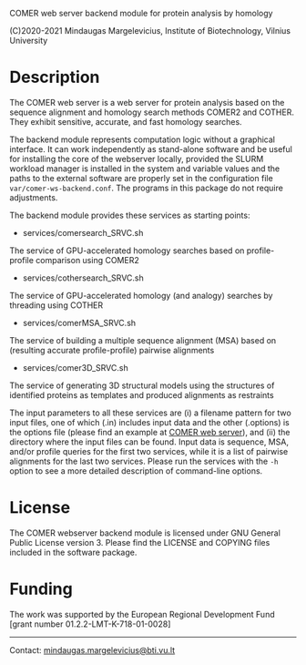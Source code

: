COMER web server backend module for protein analysis by homology

(C)2020-2021 Mindaugas Margelevicius,
Institute of Biotechnology, Vilnius University

# Description

   The COMER web server is a web server for protein analysis based on the 
   sequence alignment and homology search methods COMER2 and COTHER. They 
   exhibit sensitive, accurate, and fast homology searches.

   The backend module represents computation logic without a graphical 
   interface. It can work independently as stand-alone software and be 
   useful for installing the core of the webserver locally, provided 
   the SLURM workload manager is installed in the system and variable 
   values and the paths to the external software are properly set in the 
   configuration file `var/comer-ws-backend.conf`. The programs in this 
   package do not require adjustments.

   The backend module provides these services as starting points:

  *  services/comersearch\_SRVC.sh

   The service of GPU-accelerated homology searches based on profile-profile 
   comparison using COMER2

  *  services/cothersearch\_SRVC.sh

   The service of GPU-accelerated homology (and analogy) searches by threading
   using COTHER

  *  services/comerMSA\_SRVC.sh

   The service of building a multiple sequence alignment (MSA) based on 
   (resulting accurate profile-profile) pairwise alignments

  *  services/comer3D\_SRVC.sh

   The service of generating 3D structural models using the structures of 
   identified proteins as templates and produced alignments as restraints

   The input parameters to all these services are (i) a filename pattern for 
   two input files, one of which (.in) includes input data and the other 
   (.options) is the options file (please find an example at 
   [COMER web server](https://bioinformatics.lt/comer)), and (ii) the 
   directory where the input files can be found. Input data is sequence, 
   MSA, and/or profile queries for the first two services, while it is a
   list of pairwise alignments for the last two services. Please run the 
   services with the `-h` option to see a more detailed description of 
   command-line options.

# License

   The COMER webserver backend module is licensed under GNU General Public 
   License version 3. Please find the LICENSE and COPYING files 
   included in the software package.

# Funding

The work was supported by the European Regional Development Fund 
[grant number 01.2.2-LMT-K-718-01-0028]

---

Contact: <mindaugas.margelevicius@bti.vu.lt>

